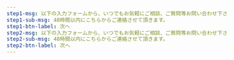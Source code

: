 ```yaml
---
step1-msg: 以下の入力フォームから、いつでもお気軽にご相談、ご質問等お問い合わせ下さい。
step1-sub-msg: 48時間以内にこちらからご連絡させて頂きます。
step1-btn-label: 次へ
step2-msg: 以下の入力フォームから、いつでもお気軽にご相談、ご質問等お問い合わせ下さい。
step2-sub-msg: 48時間以内にこちらからご連絡させて頂きます。
step2-btn-label: 次へ
---
```


